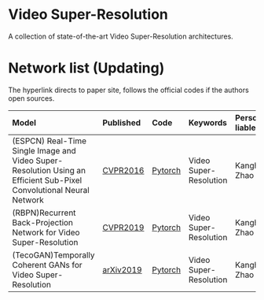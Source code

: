 # Video Super-Resolution
A collection of state-of-the-art Video Super-Resolution architectures.

# Network list (Updating)
The hyperlink directs to paper site, follows the official codes if the authors open sources.

|Model |Published |Code|Keywords|Person liable*|
|:-----|:---------|:-----|:-------|:-------|
|(ESPCN) Real-Time Single Image and Video Super-Resolution Using an Efficient Sub-Pixel Convolutional Neural Network| [CVPR2016](https://arxiv.org/pdf/1609.05158.pdf)|[Pytorch](https://github.com/leftthomas/ESPCN)| Video Super-Resolution | Kanghui Zhao|
|(RBPN)Recurrent Back-Projection Network for Video Super-Resolution| [CVPR2019](http://openaccess.thecvf.com/content_CVPR_2019/html/Haris_Recurrent_Back-Projection_Network_for_Video_Super-Resolution_CVPR_2019_paper.html)|[Pytorch](https://github.com/alterzero/RBPN-PyTorch)| Video Super-Resolution | Kanghui Zhao|
|(TecoGAN)Temporally Coherent GANs for Video Super-Resolution| [arXiv2019](https://arxiv.org/abs/1811.09393)|[Pytorch](https://github.com/thunil/TecoGAN)| Video Super-Resolution | Kanghui Zhao|

